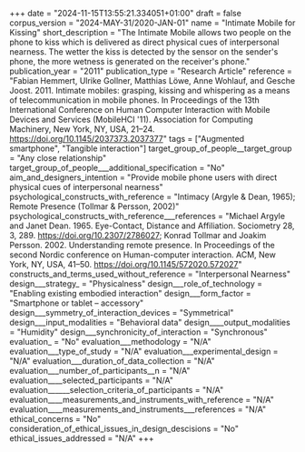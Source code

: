+++
date = "2024-11-15T13:55:21.334051+01:00"
draft = false
corpus_version = "2024-MAY-31/2020-JAN-01"
name = "Intimate Mobile for Kissing"
short_description = "The Intimate Mobile allows two people on the phone to kiss which is delivered as direct physical cues of interpersonal nearness. The wetter the kiss is detected by the sensor on the sender's phone, the more wetness is generated on the receiver's phone."
publication_year = "2011"
publication_type = "Research Article"
reference = "Fabian Hemmert, Ulrike Gollner, Matthias Löwe, Anne Wohlauf, and Gesche Joost. 2011. Intimate mobiles: grasping, kissing and whispering as a means of telecommunication in mobile phones. In Proceedings of the 13th International Conference on Human Computer Interaction with Mobile Devices and Services (MobileHCI '11). Association for Computing Machinery, New York, NY, USA, 21–24. https://doi.org/10.1145/2037373.2037377"
tags = ["Augmented smartphone", "Tangible interaction"]
target_group_of_people__target_group = "Any close relationship"
target_group_of_people___additional_specification = "No"
aim_and_designers_intention = "Provide mobile phone users with direct physical cues of interpersonal nearness"
psychological_constructs_with_reference = "Intimacy (Argyle & Dean, 1965); Remote Presence (Tollmar & Persson, 2002)"
psychological_constructs_with_reference___references = "Michael Argyle and Janet Dean. 1965. Eye-Contact, Distance and Affiliation. Sociometry 28, 3, 289. https://doi.org/10.2307/2786027; Konrad Tollmar and Joakim Persson. 2002. Understanding remote presence. In Proceedings of the second Nordic conference on Human-computer interaction. ACM, New York, NY, USA, 41–50. https://doi.org/10.1145/572020.572027"
constructs_and_terms_used_without_reference = "Interpersonal Nearness"
design___strategy_ = "Physicalness"
design___role_of_technology = "Enabling existing embodied interaction"
design___form_factor = "Smartphone or tablet – accessory"
design___symmetry_of_interaction_devices = "Symmetrical"
design___input_modalities = "Behavioral data"
design____output_modalities = "Humidity"
design___synchronicity_of_interaction = "Synchronous"
evaluation_ = "No"
evaluation___methodology = "N/A"
evaluation___type_of_study = "N/A"
evaluation___experimental_design = "N/A"
evaluation___duration_of_data_collection = "N/A"
evaluation___number_of_participants__n = "N/A"
evaluation____selected_participants = "N/A"
evaluation______selection_criteria_of_participants = "N/A"
evaluation____measurements_and_instruments_with_reference = "N/A"
evaluation____measurements_and_instruments___references = "N/A"
ethical_concerns = "No"
consideration_of_ethical_issues_in_design_descisions = "No"
ethical_issues_addressed = "N/A"
+++
